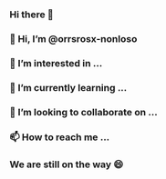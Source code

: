 ### Hi there 👋

### 👋 Hi, I’m @orrsrosx-nonloso
### 👀 I’m interested in ...
### 🌱 I’m currently learning ...
### 💞️ I’m looking to collaborate on ...
### 📫 How to reach me ...
### We are still on the way 😄
<!--
**orrsrosx-nonloso/orrsrosx-nonloso** is a ✨ _special_ ✨ repository because its `README.md` (this file) appears on your GitHub profile.

Here are some ideas to get you started:

- 🔭 I’m currently working on ...
- 🌱 I’m currently learning ...
- 👯 I’m looking to collaborate on ...
- 🤔 I’m looking for help with ...
- 💬 Ask me about ...
- 📫 How to reach me: ...
- 😄 Pronouns: ...
- ⚡ Fun fact: ...
-->
